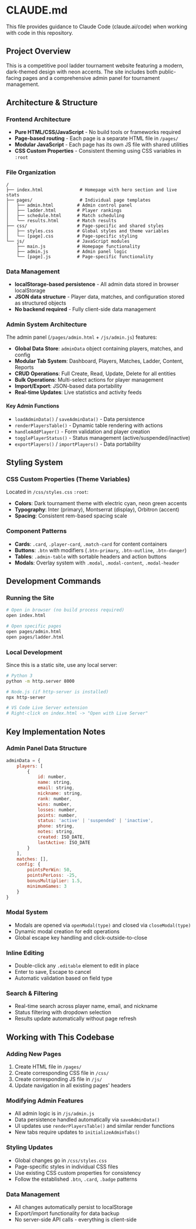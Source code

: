 # CLAUDE.md

This file provides guidance to Claude Code (claude.ai/code) when working with code in this repository.

## Project Overview

This is a competitive pool ladder tournament website featuring a modern, dark-themed design with neon accents. The site includes both public-facing pages and a comprehensive admin panel for tournament management.

## Architecture & Structure

### Frontend Architecture
- **Pure HTML/CSS/JavaScript** - No build tools or frameworks required
- **Page-based routing** - Each page is a separate HTML file in `/pages/`
- **Modular JavaScript** - Each page has its own JS file with shared utilities
- **CSS Custom Properties** - Consistent theming using CSS variables in `:root`

### File Organization
```
/
├── index.html              # Homepage with hero section and live stats
├── pages/                  # Individual page templates
│   ├── admin.html         # Admin control panel
│   ├── ladder.html        # Player rankings
│   ├── schedule.html      # Match scheduling
│   └── results.html       # Match results
├── css/                   # Page-specific and shared styles
│   ├── styles.css         # Global styles and theme variables
│   └── [page].css         # Page-specific styling
└── js/                    # JavaScript modules
    ├── main.js            # Homepage functionality
    ├── admin.js           # Admin panel logic
    └── [page].js          # Page-specific functionality
```

### Data Management
- **localStorage-based persistence** - All admin data stored in browser localStorage
- **JSON data structure** - Player data, matches, and configuration stored as structured objects
- **No backend required** - Fully client-side data management

### Admin System Architecture
The admin panel (`/pages/admin.html` + `/js/admin.js`) features:

- **Global Data Store**: `adminData` object containing players, matches, and config
- **Modular Tab System**: Dashboard, Players, Matches, Ladder, Content, Reports
- **CRUD Operations**: Full Create, Read, Update, Delete for all entities
- **Bulk Operations**: Multi-select actions for player management
- **Import/Export**: JSON-based data portability
- **Real-time Updates**: Live statistics and activity feeds

#### Key Admin Functions
- `loadAdminData()` / `saveAdminData()` - Data persistence
- `renderPlayersTable()` - Dynamic table rendering with actions
- `handleAddPlayer()` - Form validation and player creation
- `togglePlayerStatus()` - Status management (active/suspended/inactive)
- `exportPlayers()` / `importPlayers()` - Data portability

## Styling System

### CSS Custom Properties (Theme Variables)
Located in `/css/styles.css` `:root`:
- **Colors**: Dark tournament theme with electric cyan, neon green accents
- **Typography**: Inter (primary), Montserrat (display), Orbitron (accent)
- **Spacing**: Consistent rem-based spacing scale

### Component Patterns
- **Cards**: `.card`, `.player-card`, `.match-card` for content containers
- **Buttons**: `.btn` with modifiers (`.btn-primary`, `.btn-outline`, `.btn-danger`)
- **Tables**: `.admin-table` with sortable headers and action buttons
- **Modals**: Overlay system with `.modal`, `.modal-content`, `.modal-header`

## Development Commands

### Running the Site
```bash
# Open in browser (no build process required)
open index.html

# Open specific pages
open pages/admin.html
open pages/ladder.html
```

### Local Development
Since this is a static site, use any local server:
```bash
# Python 3
python -m http.server 8000

# Node.js (if http-server is installed)
npx http-server

# VS Code Live Server extension
# Right-click on index.html -> "Open with Live Server"
```

## Key Implementation Notes

### Admin Panel Data Structure
```javascript
adminData = {
    players: [
        {
            id: number,
            name: string,
            email: string,
            nickname: string,
            rank: number,
            wins: number,
            losses: number,
            points: number,
            status: 'active' | 'suspended' | 'inactive',
            phone: string,
            notes: string,
            created: ISO_DATE,
            lastActive: ISO_DATE
        }
    ],
    matches: [],
    config: {
        pointsPerWin: 50,
        pointsPerLoss: -25,
        bonusMultiplier: 1.5,
        minimumGames: 3
    }
}
```

### Modal System
- Modals are opened via `openModal(type)` and closed via `closeModal(type)`
- Dynamic modal creation for edit operations
- Global escape key handling and click-outside-to-close

### Inline Editing
- Double-click any `.editable` element to edit in place
- Enter to save, Escape to cancel
- Automatic validation based on field type

### Search & Filtering
- Real-time search across player name, email, and nickname
- Status filtering with dropdown selection
- Results update automatically without page refresh

## Working with This Codebase

### Adding New Pages
1. Create HTML file in `/pages/`
2. Create corresponding CSS file in `/css/`
3. Create corresponding JS file in `/js/`
4. Update navigation in all existing pages' headers

### Modifying Admin Features
- All admin logic is in `/js/admin.js`
- Data persistence handled automatically via `saveAdminData()`
- UI updates use `renderPlayersTable()` and similar render functions
- New tabs require updates to `initializeAdminTabs()`

### Styling Updates
- Global changes go in `/css/styles.css`
- Page-specific styles in individual CSS files
- Use existing CSS custom properties for consistency
- Follow the established `.btn`, `.card`, `.badge` patterns

### Data Management
- All changes automatically persist to localStorage
- Export/import functionality for data backup
- No server-side API calls - everything is client-side